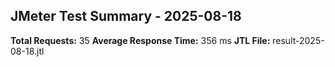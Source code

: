 ## JMeter Test Summary - 2025-08-18

**Total Requests:** 35
**Average Response Time:** 356 ms
**JTL File:** result-2025-08-18.jtl

